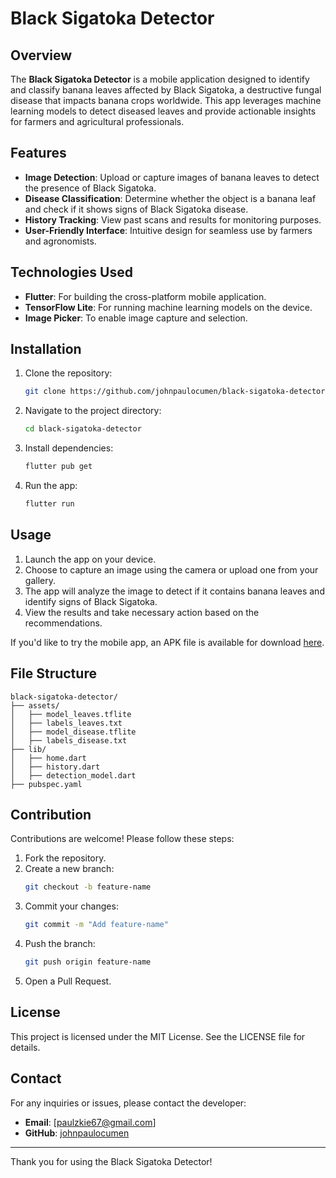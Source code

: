 # Black Sigatoka Detector

## Overview
The **Black Sigatoka Detector** is a mobile application designed to identify and classify banana leaves affected by Black Sigatoka, a destructive fungal disease that impacts banana crops worldwide. This app leverages machine learning models to detect diseased leaves and provide actionable insights for farmers and agricultural professionals.

## Features
- **Image Detection**: Upload or capture images of banana leaves to detect the presence of Black Sigatoka.
- **Disease Classification**: Determine whether the object is a banana leaf and check if it shows signs of Black Sigatoka disease.
- **History Tracking**: View past scans and results for monitoring purposes.
- **User-Friendly Interface**: Intuitive design for seamless use by farmers and agronomists.

## Technologies Used
- **Flutter**: For building the cross-platform mobile application.
- **TensorFlow Lite**: For running machine learning models on the device.
- **Image Picker**: To enable image capture and selection.

## Installation
1. Clone the repository:
   ```bash
   git clone https://github.com/johnpaulocumen/black-sigatoka-detector.git
   ```
2. Navigate to the project directory:
   ```bash
   cd black-sigatoka-detector
   ```
3. Install dependencies:
   ```bash
   flutter pub get
   ```
4. Run the app:
   ```bash
   flutter run
   ```

## Usage
1. Launch the app on your device.
2. Choose to capture an image using the camera or upload one from your gallery.
3. The app will analyze the image to detect if it contains banana leaves and identify signs of Black Sigatoka.
4. View the results and take necessary action based on the recommendations.

If you'd like to try the mobile app, an APK file is available for download [here](https://drive.google.com/file/d/1xB7FtFkqJ7s19rmoNTLxGXCD43to6q1v/view?usp=drive_link).

## File Structure
```
black-sigatoka-detector/
├── assets/
│   ├── model_leaves.tflite
│   ├── labels_leaves.txt
│   ├── model_disease.tflite
│   ├── labels_disease.txt
├── lib/
│   ├── home.dart
│   ├── history.dart
│   ├── detection_model.dart
├── pubspec.yaml
```

## Contribution
Contributions are welcome! Please follow these steps:

1. Fork the repository.
2. Create a new branch:
   ```bash
   git checkout -b feature-name
   ```
3. Commit your changes:
   ```bash
   git commit -m "Add feature-name"
   ```
4. Push the branch:
   ```bash
   git push origin feature-name
   ```
5. Open a Pull Request.

## License
This project is licensed under the MIT License. See the LICENSE file for details.

## Contact
For any inquiries or issues, please contact the developer:

- **Email**: [[paulzkie67@gmail.com](mailto\:paulzkie67@gmail.com)]
- **GitHub**: [johnpaulocumen](https://github.com/johnpaulocumen)

---

Thank you for using the Black Sigatoka Detector!

